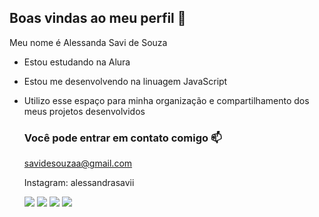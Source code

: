 ## Boas vindas ao meu perfil 🫶

Meu nome é Alessanda Savi de Souza

- Estou estudando na Alura
- Estou me desenvolvendo na linuagem JavaScript
- Utilizo esse espaço para minha organização e compartilhamento dos meus projetos desenvolvidos

  ### Você pode entrar em contato comigo 📫

  savidesouzaa@gmail.com

  Instagram: alessandrasavii

  ![](https://media1.tenor.com/m/U7YhwceiEX4AAAAC/gato-fatcha.gif)
  ![](https://media1.tenor.com/m/YlYOt2UOxloAAAAC/kot-koty.gif)
  ![](https://media1.tenor.com/m/EOyNQEKuOlMAAAAC/zhak-bahaya.gif)
  ![](https://media1.tenor.com/m/jkx341NM2YgAAAAC/smile.gif)
